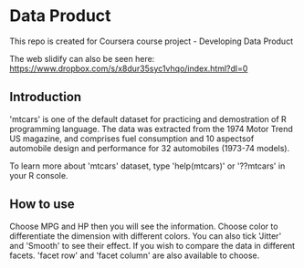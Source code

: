 # Data Product
This repo is created for Coursera course project - Developing Data Product

The web slidify can also be seen here:
https://www.dropbox.com/s/x8dur35syc1vhqo/index.html?dl=0

## Introduction
'mtcars' is one of the default dataset for practicing and demostration of R programming language. The data was extracted from the 1974 Motor Trend US magazine, and comprises fuel consumption and 10 aspectsof automobile design and performance for 32 automobiles (1973-74 models).

To learn more about 'mtcars' dataset, type 'help(mtcars)' or '??mtcars' in your R console.

## How to use
Choose MPG and HP then you will see the information. Choose color to differentiate the dimension with different colors. You can also tick 'Jitter' and 'Smooth' to see their effect. If you wish to compare the data in different facets. 'facet row' and 'facet column' are also available to choose.
